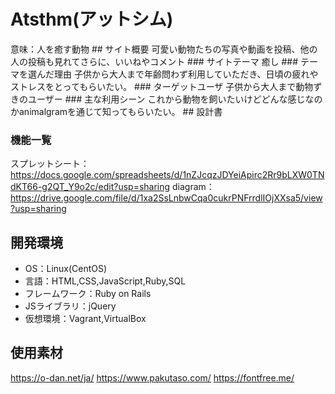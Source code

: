 # Atsthm(アットシム)
<animal that soothes the human mind>
意味：人を癒す動物
## サイト概要
可愛い動物たちの写真や動画を投稿、他の人の投稿も見れてさらに、いいねやコメント
### サイトテーマ
癒し
### テーマを選んだ理由
子供から大人まで年齢問わず利用していただき、日頃の疲れやストレスをとってもらいたい。
### ターゲットユーザ
子供から大人まで動物ずきのユーザー
### 主な利用シーン
これから動物を飼いたいけどどんな感じなのかanimalgramを通じて知ってもらいたい。
## 設計書

### 機能一覧
スプレットシート：　https://docs.google.com/spreadsheets/d/1nZJcqzJDYeiApirc2Rr9bLXW0TNdKT66-g2QT_Y9o2c/edit?usp=sharing
diagram：　https://drive.google.com/file/d/1xa2SsLnbwCqa0cukrPNFrrdlIOjXXsa5/view?usp=sharing
## 開発環境
- OS：Linux(CentOS)
- 言語：HTML,CSS,JavaScript,Ruby,SQL
- フレームワーク：Ruby on Rails
- JSライブラリ：jQuery
- 仮想環境：Vagrant,VirtualBox

## 使用素材
https://o-dan.net/ja/
https://www.pakutaso.com/
https://fontfree.me/

